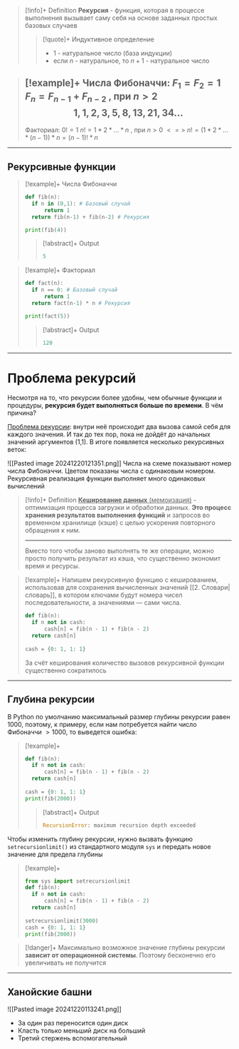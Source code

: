 > [!info]+ Definition
> **Рекурсия** - функция, которая в процессе выполнения вызывает саму себя на основе заданных простых базовых случаев
> > [!quote]+ Индуктивное определение
> > - 1 - натуральное число (база индукции)
> > - если $n$ - натуральное, то $n + 1$ - натуральное число

> [!example]+ 
> Числа Фибоначчи:
> $F_{1} = F_{2} = 1$
> $F_{n} = F_{n-1} + F_{n-2}$ , при $n > 2$
> $$1, 1, 2, 3, 5, 8, 13, 21, 34 ...$$
> ---
> Факториал:
> $0! = 1$
> $n! = 1 * 2 * ... * n$ , при $n > 0$ 
> $<=>$
> $n! = (1*2 * ... * (n-1)) * n = (n-1)! * n$

---
## Рекурсивные функции
> [!example]+ Числа Фибоначчи
> ```python
> def fib(n):
> 	if n in (0,1): # Базовый случай
> 		return 1
> 	return fib(n-1) + fib(n-2) # Рекурсия
>
>print(fib(4))
> ```
> > [!abstract]+ Output
> >```py
> > 5
> >```

> [!example]+ Факториал
> ```python
> def fact(n):
> 	if n == 0: # Базовый случай
> 		return 1
> 	return fact(n-1) * n # Рекурсия
>
>print(fact(5))
> ```
> > [!abstract]+ Output
> >```py
> > 120
> >```

---
# Проблема рекурсий
Несмотря на то, что рекурсии более удобны, чем обычные функции и процедуры, **рекурсия будет выполняться больше по времени**. В чём причина?

<u>Проблема рекурсии</u>: внутри неё происходит два вызова самой себя для каждого значения. И так до тех пор, пока не дойдёт до начальных значений аргументов (1,1). В итоге появляется несколько рекурсивных веток:

![[Pasted image 20241220121351.png]]
Числа на схеме показывают номер числа Фибоначчи. Цветом показаны числа с одинаковым номером. Рекурсивная реализация функции выполняет много одинаковых вычислений

> [!info]+ Definition
><u>**Кеширование данных** (мемоизация)</u> - оптимизация процесса загрузки и обработки данных. **Это процесс хранения результатов выполнения функций** и запросов во временном хранилище (кэше) с целью ускорения повторного обращения к ним.
>
>---
>Вместо того чтобы заново выполнять те же операции, можно просто получить результат из кэша, что существенно экономит время и ресурсы.

> [!example]+ 
> Напишем рекурсивную функцию с кешированием, использовав для сохранения вычисленных значений [[2. Словари|словарь]], в котором ключами будут номера чисел последовательности, а значениями — сами числа.
> ```python
> def fib(n): 
> 	if n not in cash: 
> 		cash[n] = fib(n - 1) + fib(n - 2) 
> 	return cash[n]
> 	
> cash = {0: 1, 1: 1}
> ```
> За счёт кеширования количество вызовов рекурсивной функции существенно сократилось

---
## Глубина рекурсии
В Python по умолчанию максимальный размер глубины рекурсии равен 1000, поэтому, к примеру, если нам потребуется найти число Фибоначчи $>1000$, то выведется ошибка:
> [!example]+ 
> ```python
>def fib(n): 
>	if n not in cash: 
>		cash[n] = fib(n - 1) + fib(n - 2) 
>	return cash[n] 
>	
>cash = {0: 1, 1: 1}
>print(fib(2000))
> ```
> > [!abstract]+ Output
> >```python
> > RecursionError: maximum recursion depth exceeded
> >```

Чтобы изменить глубину рекурсии, нужно вызвать функцию `setrecursionlimit()` из стандартного модуля `sys` и передать новое значение для предела глубины
> [!example]+ 
> ```python
> from sys import setrecursionlimit 
> def fib(n): 
> 	if n not in cash: 
> 		cash[n] = fib(n - 1) + fib(n - 2) 
> 	return cash[n] 
> 	
> setrecursionlimit(3000) 
> cash = {0: 1, 1: 1}
> print(fib(2000))
> ```

> [!danger]+ 
> Максимально возможное значение глубины рекурсии **зависит от операционной системы**. Поэтому бесконечно его увеличивать не получится

---
## Ханойские башни
![[Pasted image 20241220113241.png]]
- За один раз переносится один диск
- Класть только меньший диск на больший
- Третий стержень вспомогательный
